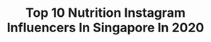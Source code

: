 ---
title: Top 10 Nutrition Instagram Influencers In Singapore In 2020
description: >-
  Find top nutrition Instagram influencers in Singapore in 2020. Most popular hashtags: #singapore #sp #stayhome #covid.
platform: Instagram
profiles:
  - username: "fruityemz"
    fullname: >-
      E M I L Y 👱🏻‍♀️
    location: "Singapore"
    followers: 20799
    engagement: 246
    commentsToLikes: 0.185389
    avatar: "https://scontent-lhr8-1.cdninstagram.com/v/t51.2885-19/s320x320/15538472_160183511126374_4916535727581298688_a.jpg?_nc_ht=scontent-lhr8-1.cdninstagram.com&_nc_ohc=6CWMGGrA6OgAX8Ii_le&oh=7647b0bd0aecdb23b838526407d2aa61&oe=5EBA1ABE"
    verified: false
    hashtags: ""
  - username: "qinlovesmacaronsss"
    fullname: >-
      мαʏα ʜᴀᴢᴇʟ ǫɪɴ マヤ • sɪɴɢᴀᴘᴏʀᴇ
    location: "Singapore"
    followers: 24385
    engagement: 512
    commentsToLikes: 0.147471
    avatar: "https://scontent-lhr8-1.cdninstagram.com/v/t51.2885-19/s320x320/90091727_523139031942000_7371847442691522560_n.jpg?_nc_ht=scontent-lhr8-1.cdninstagram.com&_nc_ohc=GrLRjxZL4CMAX9LAyQs&oh=82e993d891aa7067e5f0e5e549a5795f&oe=5EBA068E"
    verified: false
    hashtags: "#sgfoodie, #2019ncov, #makeuptalk, #sgeats"
  - username: "lyzpopz"
    fullname: >-
      Sherly Devonne Ng 黄艺萱
    location: "Singapore"
    followers: 43122
    engagement: 1178
    commentsToLikes: 0.008989
    avatar: "https://scontent-ams4-1.cdninstagram.com/v/t51.2885-19/s320x320/64663690_838574876514756_4696640673405730816_n.jpg?_nc_ht=scontent-ams4-1.cdninstagram.com&_nc_ohc=VXIMZ8sM_kQAX-hrW5b&oh=00692142d3bf22fee2750eef8d7b41e6&oe=5EBC0580"
    verified: false
    hashtags: "#happynewyear2020, #cny2020, #nomnomnomnom, #goodbyesushiface"
  - username: "ssydneyho"
    fullname: >-
      Sydney Ho
    location: "Singapore"
    followers: 33894
    engagement: 131
    commentsToLikes: 0.048691
    avatar: "https://scontent-amt2-1.cdninstagram.com/v/t51.2885-19/s320x320/88161554_638083300097424_8151446348365824000_n.jpg?_nc_ht=scontent-amt2-1.cdninstagram.com&_nc_ohc=T7_JsbnizJkAX__maKl&oh=231d998e66267f58344244cd8c246f63&oe=5EB93DC4"
    verified: false
    hashtags: "#prettyfitshoes, #clearbluesg, #babycare, #babyfair2020"
  - username: "xclarieacaciateo"
    fullname: >-
      CLARIE ACACIA TEO
    location: "Singapore"
    followers: 26591
    engagement: 267
    commentsToLikes: 0.021190
    avatar: "https://scontent-ams4-1.cdninstagram.com/v/t51.2885-19/s320x320/91216237_145949926853275_4028036229604835328_n.jpg?_nc_ht=scontent-ams4-1.cdninstagram.com&_nc_ohc=8nrHw8kpMzUAX_t0Ojj&oh=15a1286e79b3cb632e6154e6073317d2&oe=5EB3DCAE"
    verified: false
    hashtags: "#dailypromise, #yawnyourway, #tips, #sweetescapelangkawi"
  - username: "amirkhanmma"
    fullname: >-
      Amir Khan Ansari
    location: "Singapore"
    followers: 36707
    engagement: 323
    commentsToLikes: 0.013178
    avatar: "https://scontent-ams4-1.cdninstagram.com/v/t51.2885-19/s320x320/74342431_551445468967405_3112090357303607296_n.jpg?_nc_ht=scontent-ams4-1.cdninstagram.com&_nc_ohc=PGFSDY5ryIkAX8X_Mcz&oh=8b8850205b1c139cc199eb58ba220c88&oe=5EBAF5FA"
    verified: true
    hashtags: "#trecnutrition, #lean, #calesthenics, #bodyweight"
  - username: "clairejedrek"
    fullname: >-
      CLAIRE JEDREK
    location: "Singapore"
    followers: 24724
    engagement: 192
    commentsToLikes: 0.027212
    avatar: "https://scontent-ams4-1.cdninstagram.com/v/t51.2885-19/s320x320/42800721_475263696210428_1616071965850730496_n.jpg?_nc_ht=scontent-ams4-1.cdninstagram.com&_nc_ohc=pEU6tmnGI-UAX_hVlAT&oh=860a589f5536e479d46288f90cf33298&oe=5EB3FCF9"
    verified: false
    hashtags: "#bookemout, #bikini, #photography, #friyay"
  - username: "blackivory"
    fullname: >-
      Jennifer 📷 Travel+Fashion
    location: "Singapore"
    followers: 17802
    engagement: 233
    commentsToLikes: 0.122259
    avatar: "https://scontent-ams4-1.cdninstagram.com/v/t51.2885-19/s320x320/74410230_1718966264903619_8166728503429955584_n.jpg?_nc_ht=scontent-ams4-1.cdninstagram.com&_nc_ohc=ccc-M0g-cmMAX9b_0tQ&oh=98825a5b4e4039c02b42d252587fe4b5&oe=5EB58A96"
    verified: false
    hashtags: "#ootd, #nutritionhelper, #singapore, #everydaytaiwan"
---